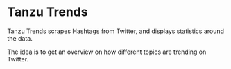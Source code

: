 # Tanzu Trends

Tanzu Trends scrapes Hashtags from Twitter, and displays statistics around the data.

The idea is to get an overview on how different topics are trending on Twitter.
